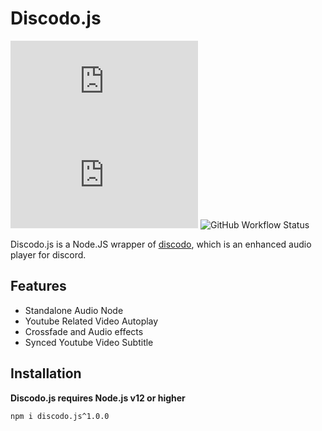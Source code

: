 # Discodo.js

![npm](https://img.shields.io/npm/v/discodo.js?logo=npm)
![license](https://img.shields.io/github/license/kijk2869/discodo.js)
![GitHub Workflow Status](https://img.shields.io/github/workflow/status/kijk2869/discodo.js/Node.js%20package?logo=github)


Discodo.js is a Node.JS wrapper of [discodo](https://github.com/kijk2869/discodo), which is an enhanced audio player for discord.

## Features

* Standalone Audio Node
* Youtube Related Video Autoplay
* Crossfade and Audio effects
* Synced Youtube Video Subtitle

## Installation

**Discodo.js requires Node.js v12 or higher**

```sh
npm i discodo.js^1.0.0
```

